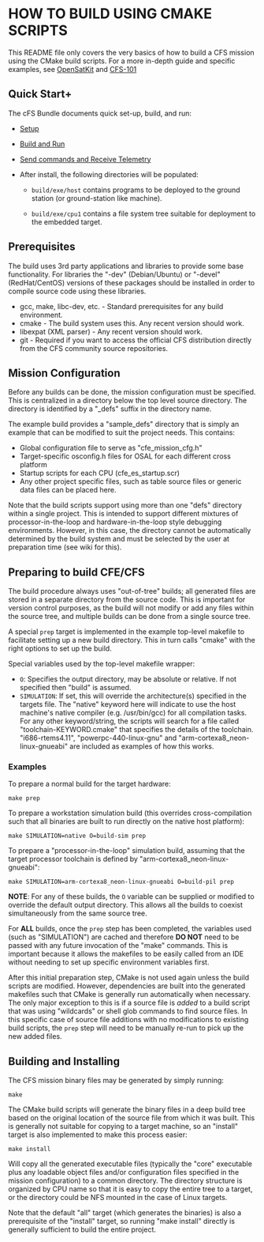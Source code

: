 HOW TO BUILD USING CMAKE SCRIPTS
================================


This README file only covers the very basics of how to build a CFS mission
using the CMake build scripts.  For a more in-depth guide and specific
examples, see [OpenSatKit](https://github.com/OpenSatKit/OpenSatKit)
and [CFS-101](https://github.com/nasa/CFS-101)

Quick Start+
---------------------------------------------------

The cFS Bundle documents quick set-up, build, and run:

* [Setup](https://github.com/nasa/cFS#setup)

* [Build and Run](https://github.com/nasa/cFS#build-and-run)

* [Send commands and Receive Telemetry](https://github.com/nasa/cFS#send-commands-receive-telemetry)

* After install, the following directories will be populated:

   * ``build/exe/host`` contains programs to be deployed to the ground
     station (or ground-station like machine).

   * ``build/exe/cpu1`` contains a file system tree suitable for
     deployment to the embedded target.


Prerequisites
-------------

The build uses 3rd party applications and libraries to provide some
base functionality.  For libraries the "-dev" (Debian/Ubuntu) or "-devel"
(RedHat/CentOS) versions of these packages should be installed in order to
compile source code using these libraries.

* gcc, make, libc-dev, etc. - Standard prerequisites for any build environment.
* cmake - The build system uses this.  Any recent version should work.
* libexpat (XML parser) - Any recent version should work.
* git - Required if you want to access the official CFS distribution directly
from the CFS community source repositories.

Mission Configuration
---------------------

Before any builds can be done, the mission configuration must be specified. This
is centralized in a directory below the top level source directory.  The
directory is identified by a "\_defs" suffix in the directory name.

The example build provides a "sample\_defs" directory that is simply an
example that can be modified to suit the project needs.  This contains:

* Global configuration file to serve as "cfe_mission_cfg.h"
* Target-specific osconfig.h files for OSAL for each different cross platform
* Startup scripts for each CPU (cfe\_es\_startup.scr)
* Any other project specific files, such as table source files or generic data
files can be placed here.

Note that the build scripts support using more than one "defs" directory within
a single project. This is intended to support different mixtures of
processor-in-the-loop and hardware-in-the-loop style debugging environments.
However, in this case, the directory cannot be automatically determined by the
build system and must be selected by the user at preparation time (see wiki for
this).



Preparing to build CFE/CFS
--------------------------

The build procedure always uses "out-of-tree" builds; all generated files
are stored in a separate directory from the source code.  This is important for
version control purposes, as the build will not modify or add any files within
the source tree, and multiple builds can be done from a single source tree.

A special ``prep`` target is implemented in the example top-level makefile to
facilitate setting up a new build directory.  This in turn calls "cmake" with
the right options to set up the build.

Special variables used by the top-level makefile wrapper:

* ``O``: Specifies the output directory, may be absolute or relative.  If not
specified then "build" is assumed.
* ``SIMULATION``: If set, this will override the architecture(s) specified in
the targets file.  The "native" keyword here will indicate to use the host
machine's native compiler (e.g. /usr/bin/gcc) for all compilation tasks.  For
any other keyword/string, the scripts will search for a file called
"toolchain-KEYWORD.cmake" that specifies the details of the toolchain.
"i686-rtems4.11", "powerpc-440-linux-gnu" and "arm-cortexa8_neon-linux-gnueabi"
are included as examples of how this works.

### Examples ###

To prepare a normal build for the target hardware:

	make prep

To prepare a workstation simulation build (this overrides cross-compilation
such that all binaries are built to run directly on the native host platform):

	make SIMULATION=native O=build-sim prep


To prepare a "processor-in-the-loop" simulation build, assuming that the target
processor toolchain is defined by "arm-cortexa8_neon-linux-gnueabi":

	make SIMULATION=arm-cortexa8_neon-linux-gnueabi O=build-pil prep


**NOTE**: For any of these builds, the ``O`` variable can be supplied or
modified to override the default output directory.  This allows all the builds
to coexist simultaneously from the same source tree.

For **ALL** builds, once the ``prep`` step has been completed, the variables
used (such as "SIMULATION") are cached and therefore **DO NOT** need to be
passed with any future invocation of the "make" commands.  This is important
because it allows the makefiles to be easily called from an IDE without needing
to set up specific environment variables first.

After this initial preparation step, CMake is not used again unless the build
scripts are modified.  However, dependencies are built into the generated
makefiles such that CMake is generally run automatically when necessary.  The
only major exception to this is if a source file is _added_ to a build script
that was using "wildcards" or shell glob commands to find source files.   In
this specific case of source file additions with no modifications to existing
build scripts, the ``prep`` step will need to be manually re-run to pick up the
new added files.


Building and Installing
-----------------------

The CFS mission binary files may be generated by simply running:

	make

The CMake build scripts will generate the binary files in a deep build tree
based on the original location of the source file from which it was built. This
is generally not suitable for copying to a target machine, so an "install"
target is also implemented to make this process easier:

	make install

Will copy all the generated executable files (typically the "core" executable
plus any loadable object files and/or configuration files specified in the
mission configuration) to a common directory.  The directory structure is
organized by CPU name so that it is easy to copy the entire tree to a target,
or the directory could be NFS mounted in the case of Linux targets.

Note that the default "all" target (which generates the binaries) is also a
prerequisite of the "install" target, so running "make install" directly is
generally sufficient to build the entire project.



